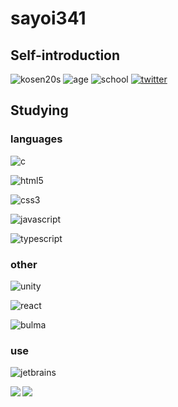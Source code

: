 # sayoi341

## Self-introduction
![kosen20s](https://img.shields.io/badge/kosen-20s-black?style=for-the-badge)
![age](https://img.shields.io/badge/age-17-green?style=for-the-badge)
![school](https://img.shields.io/badge/school-NIT,%20Ibaraki%20College-8d2d3f?style=for-the-badge)
[![twitter](https://img.shields.io/badge/-@_Emiya_Saber-1ca0f1?style=for-the-badge&labelColor=1ca0f1&logo=twitter&logoColor=white&link=https://twitter.com/_Emiya_Saber)](https://twitter.com/_Emiya_Saber)

## Studying

### languages
![c](https://img.shields.io/badge/-c-5A318F?style=for-the-badge&labelColor=5a318f&logo=c)


![html5](https://img.shields.io/badge/-HTML5-E34F26?style=for-the-badge&labelColor=white&logo=HTML5)


![css3](https://img.shields.io/badge/-CSS3-1572B6?style=for-the-badge&labelColor=1572B6&logo=CSS3)


![javascript](https://img.shields.io/badge/-JavaScript-F7DF1E?style=for-the-badge&labelColor=000000&logo=JavaScript)


![typescript](https://img.shields.io/badge/-TypeScript-3178C6?style=for-the-badge&labelColor=ffffff&logo=typescript)

### other
![unity](https://img.shields.io/badge/-Unity-000000?style=for-the-badge&labelColor=000000&logo=Unity)


![react](https://img.shields.io/badge/-React-282C34?style=for-the-badge&labelColor=282C34&logo=react)


![bulma](https://img.shields.io/badge/-Bulma-00D1B2?style=for-the-badge&labelColor=ffffff&logo=Bulma)

### use

![jetbrains](https://img.shields.io/badge/-JetBrains-000000?style=for-the-badge&labelColor=000000&logo=JetBrains)



<a href="https://github.com/anuraghazra/github-readme-stats">
  <img align="left" src="https://github-readme-stats.vercel.app/api?username=sayoi341&count_private=true&show_icons=true&theme=gotham" />
</a>
<a href="https://github.com/anuraghazra/github-readme-stats">
  <img align="left" src="https://github-readme-stats.vercel.app/api/top-langs/?username=sayoi341&theme=gotham" />
</a>

